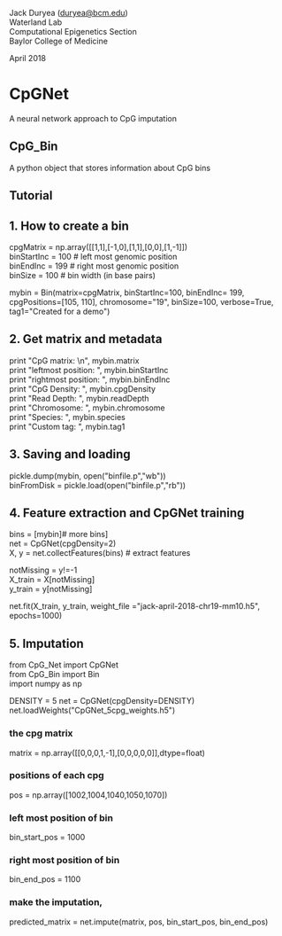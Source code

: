 Jack Duryea (duryea@bcm.edu)   
Waterland Lab  
Computational Epigenetics Section  
Baylor College of Medicine  

April 2018


# CpGNet
A neural network approach to CpG imputation

## CpG_Bin
A python object that stores information about CpG bins


## Tutorial

## 1. How to create a bin
cpgMatrix = np.array([[1,1],[-1,0],[1,1],[0,0],[1,-1]])  
binStartInc = 100 # left most genomic position  
binEndInc = 199 # right most genomic position  
binSize = 100 # bin width (in base pairs)  

mybin = Bin(matrix=cpgMatrix, binStartInc=100, binEndInc= 199, cpgPositions=[105, 110], chromosome="19", binSize=100, verbose=True, tag1="Created for a demo")  


## 2. Get matrix and metadata
print "CpG matrix:       \n", mybin.matrix  
print "leftmost position:  ", mybin.binStartInc  
print "rightmost position: ", mybin.binEndInc  
print "CpG Density:        ", mybin.cpgDensity  
print "Read Depth:         ", mybin.readDepth  
print "Chromosome:         ", mybin.chromosome  
print "Species:            ", mybin.species  
print "Custom tag:         ", mybin.tag1  


## 3. Saving and loading 
pickle.dump(mybin, open("binfile.p","wb"))  
binFromDisk = pickle.load(open("binfile.p","rb"))  
  

## 4. Feature extraction  and CpGNet training
bins = [mybin]# more bins]  
net = CpGNet(cpgDensity=2)  
X, y = net.collectFeatures(bins) # extract features  

notMissing = y!=-1  
X_train = X[notMissing]     
y_train = y[notMissing]  

net.fit(X_train, y_train, weight_file ="jack-april-2018-chr19-mm10.h5", epochs=1000)  

## 5. Imputation
from CpG_Net import CpGNet  
from CpG_Bin import Bin  
import numpy as np   

DENSITY = 5
net = CpGNet(cpgDensity=DENSITY)  
net.loadWeights("CpGNet_5cpg_weights.h5")
### the cpg matrix
matrix = np.array([[0,0,0,1,-1],[0,0,0,0,0]],dtype=float)

### positions of each cpg
pos = np.array([1002,1004,1040,1050,1070])

### left most position of bin
bin_start_pos = 1000

### right most position of bin
bin_end_pos = 1100 

### make the imputation, 
predicted_matrix = net.impute(matrix, pos, bin_start_pos, bin_end_pos)
